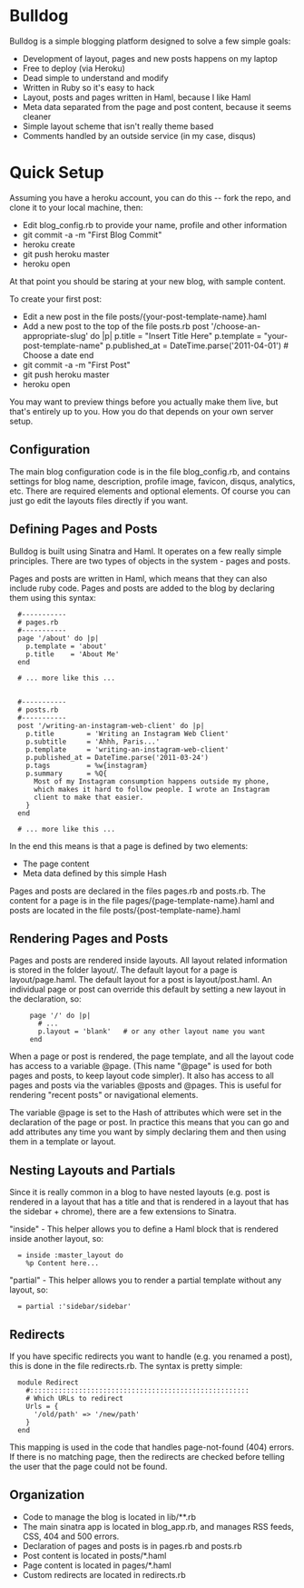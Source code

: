 # Bulldog

Bulldog is a simple blogging platform designed to solve a few simple goals:

* Development of layout, pages and new posts happens on my laptop
* Free to deploy (via Heroku)
* Dead simple to understand and modify
* Written in Ruby so it's easy to hack
* Layout, posts and pages written in Haml, because I like Haml
* Meta data separated from the page and post content, because it seems cleaner
* Simple layout scheme that isn't really theme based
* Comments handled by an outside service (in my case, disqus)

# Quick Setup

Assuming you have a heroku account, you can do this -- fork the repo, and clone it to your local machine, then:

* Edit blog_config.rb to provide your name, profile and other information
* git commit -a -m "First Blog Commit"
* heroku create
* git push heroku master
* heroku open

At that point you should be staring at your new blog, with sample content.

To create your first post:

* Edit a new post in the file posts/{your-post-template-name}.haml
* Add a new post to the top of the file posts.rb
		post '/choose-an-appropriate-slug' do |p|
			p.title = "Insert Title Here"
			p.template = "your-post-template-name"
			p.published_at = DateTime.parse('2011-04-01')   # Choose a date
		end
* git commit -a -m "First Post"
* git push heroku master
* heroku open

You may want to preview things before you actually make them live, but that's entirely up to you. How you do that depends on your own server setup.

## Configuration

The main blog configuration code is in the file blog_config.rb, and contains settings for blog name, description, profile image, favicon, disqus, analytics, etc. There are required elements and optional elements. Of course
you can just go edit the layouts files directly if you want.

## Defining Pages and Posts

Bulldog is built using Sinatra and Haml. It operates on a few really simple principles. There are two types of objects in the system - pages and posts.

Pages and posts are written in Haml, which means that they can also include ruby code. Pages and posts are added to the blog by declaring them using this syntax:

	  #-----------
	  # pages.rb
	  #-----------
	  page '/about' do |p|
	    p.template = 'about'
	    p.title    = 'About Me'
	  end

	  # ... more like this ...


	  #-----------
	  # posts.rb
	  #-----------
	  post '/writing-an-instagram-web-client' do |p|
	    p.title        = 'Writing an Instagram Web Client'
	    p.subtitle     = 'Ahhh, Paris...'
	    p.template     = 'writing-an-instagram-web-client'
	    p.published_at = DateTime.parse('2011-03-24')
	    p.tags         = %w{instagram}
	    p.summary      = %Q{
	      Most of my Instagram consumption happens outside my phone, 
	      which makes it hard to follow people. I wrote an Instagram 
	      client to make that easier.
	    }
	  end

	  # ... more like this ...

In the end this means is that a page is defined by two elements:

* The page content
* Meta data defined by this simple Hash

Pages and posts are declared in the files pages.rb and posts.rb. The content for a page is in the file pages/{page-template-name}.haml and posts are located in the file posts/{post-template-name}.haml


## Rendering Pages and Posts

Pages and posts are rendered inside layouts. All layout related information is stored in the folder layout/. The default layout for a page is layout/page.haml. The default layout for a post is layout/post.haml. An individual page or post can override this default by setting a new layout in the declaration, so:

		 page '/' do |p|
		   # ...
		   p.layout = 'blank'   # or any other layout name you want
		 end

When a page or post is rendered, the page template, and all the layout code has access to a variable @page. (This name "@page" is used for both pages and posts, to keep layout code simpler). It also has access to all pages and posts via the variables @posts and @pages. This is useful for rendering "recent posts" or navigational elements.

The variable @page is set to the Hash of attributes which were set in the declaration of the page or post. In practice this means that you can go and add attributes any time you want by simply declaring them and then using them in a template or layout.


## Nesting Layouts and Partials

Since it is really common in a blog to have nested layouts (e.g. post is rendered in a layout that has a title and that is rendered in a layout that has the sidebar + chrome), there are a few extensions to Sinatra.

"inside" - This helper allows you to define a Haml block that is rendered inside another layout, so:

	  = inside :master_layout do
	    %p Content here...

"partial" - This helper allows you to render a partial template without any layout, so:

	  = partial :'sidebar/sidebar'


## Redirects

If you have specific redirects you want to handle (e.g. you renamed a post), this is done in the file redirects.rb. The syntax is pretty simple:

	  module Redirect
	    #::::::::::::::::::::::::::::::::::::::::::::::::::::::
	    # Which URLs to redirect
	    Urls = {
	      '/old/path' => '/new/path'
	    }
	  end 

This mapping is used in the code that handles page-not-found (404) errors. If there is no matching page, then the redirects are checked before telling the user that the page could not be found.


## Organization

* Code to manage the blog is located in lib/**.rb
* The main sinatra app is located in blog_app.rb, and manages RSS feeds, CSS, 404 and 500 errors.
* Declaration of pages and posts is in pages.rb and posts.rb
* Post content is located in posts/*.haml
* Page content is located in pages/*.haml
* Custom redirects are located in redirects.rb

